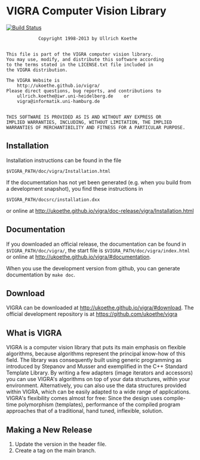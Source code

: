 VIGRA Computer Vision Library
=============================

[![Build Status](https://dev.azure.com/ullrichkoethe/vigra/_apis/build/status/ukoethe.vigra)](https://dev.azure.com/ullrichkoethe/vigra/_build/latest?definitionId=1)

                Copyright 1998-2013 by Ullrich Koethe


    This file is part of the VIGRA computer vision library.
    You may use, modify, and distribute this software according
    to the terms stated in the LICENSE.txt file included in
    the VIGRA distribution.

    The VIGRA Website is
        http://ukoethe.github.io/vigra/
    Please direct questions, bug reports, and contributions to
        ullrich.koethe@iwr.uni-heidelberg.de    or
        vigra@informatik.uni-hamburg.de


    THIS SOFTWARE IS PROVIDED AS IS AND WITHOUT ANY EXPRESS OR
    IMPLIED WARRANTIES, INCLUDING, WITHOUT LIMITATION, THE IMPLIED
    WARRANTIES OF MERCHANTIBILITY AND FITNESS FOR A PARTICULAR PURPOSE.


Installation
------------

Installation instructions can be found in the file
```
$VIGRA_PATH/doc/vigra/Installation.html
```
If the documentation has not yet been generated (e.g. when you build from a development
snapshot), you find these instructions in
```
$VIGRA_PATH/docsrc/installation.dxx
```
or online at
  http://ukoethe.github.io/vigra/doc-release/vigra/Installation.html

Documentation
-------------

If you downloaded an official release, the documentation can be found in `$VIGRA_PATH/doc/vigra/`, the start file
is `$VIGRA_PATH/doc/vigra/index.html` or online at http://ukoethe.github.io/vigra/#documentation.

When you use the development version from github, you can generate documentation by `make doc`.

Download
--------

VIGRA can be downloaded at http://ukoethe.github.io/vigra/#download. The official development
repository is at https://github.com/ukoethe/vigra

What is VIGRA
-------------

VIGRA is a computer vision library that puts its main emphasis on flexible
algorithms, because algorithms represent the principal know-how of this field.
The library was consequently built using generic programming as introduced by
Stepanov and Musser and exemplified in the C++ Standard Template Library. By
writing a few adapters (image iterators and accessors) you can use VIGRA's
algorithms on top of your data structures, within your environment.
Alternatively, you can also use the data structures provided within VIGRA,
which can be easily adapted to a wide range of applications. VIGRA's
flexibility comes almost for free: Since the design uses compile-time
polymorphism (templates), performance of the compiled program approaches that
of a traditional, hand tuned, inflexible, solution.


Making a New Release
--------------------

1. Update the version in the header file.
2. Create a tag on the main branch.
